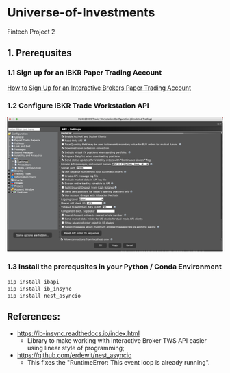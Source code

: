 # Universe-of-Investments
Fintech Project 2

## 1. Prerequsites

### 1.1 Sign up for an IBKR Paper Trading Account
[How to Sign Up for an Interactive Brokers Paper Trading Account](https://algotrading101.com/learn/interactive-brokers-paper-trading-demo/)



### 1.2 Configure IBKR Trade Workstation API
![IBKR TWS - Global Configration - API Settings](Images/IBKR-TWS-GlobalConfiguration-API-Settings.png)



### 1.3 Install the prerequsites in your Python / Conda Environment
```shell
pip install ibapi
pip install ib_insync
pip install nest_asyncio
```


## References:

- https://ib-insync.readthedocs.io/index.html
  - Library to make working with Interactive Broker TWS API easier using linear style of programming;
- https://github.com/erdewit/nest_asyncio
  - This fixes the "RuntimeError: This event loop is already running".
